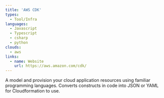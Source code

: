 ```yaml
---
title: 'AWS CDK'
types:
  - Tool/Infra
languages:
  - Javascript
  - Typescript
  - csharp
  - python
clouds:
  - aws
links:
  - name: Website
    url: https://aws.amazon.com/cdk/
---
```


A model and provision your cloud application resources using familiar programming languages. Converts constructs in code into JSON or YAML for Cloudformation to use.